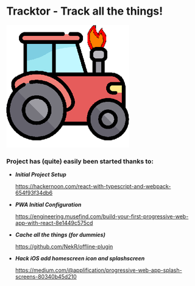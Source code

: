 # Tracktor - Track all the things!
![TracktorLogo](https://github.com/jellyfish-tom/Tracktor/raw/master/src/app/public/img/icons/icon322.png)

### Project has (quite) easily been started thanks to:

- ***Initial Project Setup*** 
    
    https://hackernoon.com/react-with-typescript-and-webpack-654f93f34db6
- ***PWA Initial Configuration*** 
    
    https://engineering.musefind.com/build-your-first-progressive-web-app-with-react-8e1449c575cd
- ***Cache all the things (for dummies)*** 
    
    https://github.com/NekR/offline-plugin
- ***Hack iOS add homescreen icon and splashscreen*** 
    
    https://medium.com/@applification/progressive-web-app-splash-screens-80340b45d210
